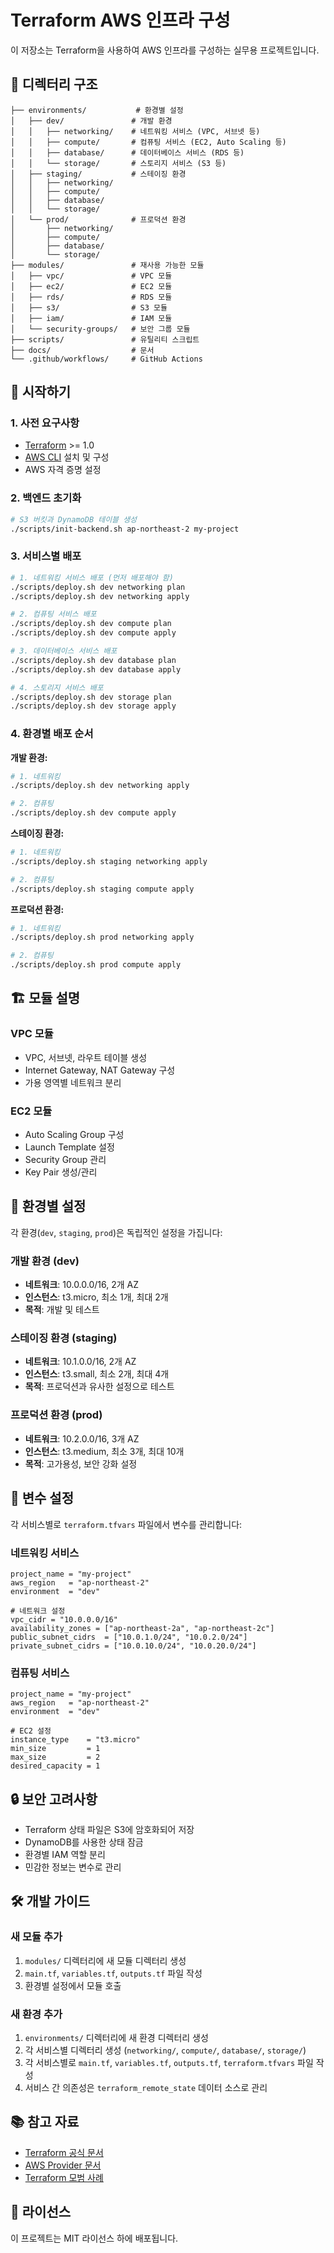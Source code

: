# Terraform AWS 인프라 구성

이 저장소는 Terraform을 사용하여 AWS 인프라를 구성하는 실무용 프로젝트입니다.

## 📁 디렉터리 구조

```
├── environments/           # 환경별 설정
│   ├── dev/               # 개발 환경
│   │   ├── networking/    # 네트워킹 서비스 (VPC, 서브넷 등)
│   │   ├── compute/       # 컴퓨팅 서비스 (EC2, Auto Scaling 등)
│   │   ├── database/      # 데이터베이스 서비스 (RDS 등)
│   │   └── storage/       # 스토리지 서비스 (S3 등)
│   ├── staging/           # 스테이징 환경
│   │   ├── networking/
│   │   ├── compute/
│   │   ├── database/
│   │   └── storage/
│   └── prod/              # 프로덕션 환경
│       ├── networking/
│       ├── compute/
│       ├── database/
│       └── storage/
├── modules/               # 재사용 가능한 모듈
│   ├── vpc/               # VPC 모듈
│   ├── ec2/               # EC2 모듈
│   ├── rds/               # RDS 모듈
│   ├── s3/                # S3 모듈
│   ├── iam/               # IAM 모듈
│   └── security-groups/   # 보안 그룹 모듈
├── scripts/               # 유틸리티 스크립트
├── docs/                  # 문서
└── .github/workflows/     # GitHub Actions
```

## 🚀 시작하기

### 1. 사전 요구사항

- [Terraform](https://www.terraform.io/downloads.html) >= 1.0
- [AWS CLI](https://aws.amazon.com/cli/) 설치 및 구성
- AWS 자격 증명 설정

### 2. 백엔드 초기화

```bash
# S3 버킷과 DynamoDB 테이블 생성
./scripts/init-backend.sh ap-northeast-2 my-project
```

### 3. 서비스별 배포

```bash
# 1. 네트워킹 서비스 배포 (먼저 배포해야 함)
./scripts/deploy.sh dev networking plan
./scripts/deploy.sh dev networking apply

# 2. 컴퓨팅 서비스 배포
./scripts/deploy.sh dev compute plan
./scripts/deploy.sh dev compute apply

# 3. 데이터베이스 서비스 배포
./scripts/deploy.sh dev database plan
./scripts/deploy.sh dev database apply

# 4. 스토리지 서비스 배포
./scripts/deploy.sh dev storage plan
./scripts/deploy.sh dev storage apply
```

### 4. 환경별 배포 순서

**개발 환경:**
```bash
# 1. 네트워킹
./scripts/deploy.sh dev networking apply

# 2. 컴퓨팅
./scripts/deploy.sh dev compute apply
```

**스테이징 환경:**
```bash
# 1. 네트워킹
./scripts/deploy.sh staging networking apply

# 2. 컴퓨팅
./scripts/deploy.sh staging compute apply
```

**프로덕션 환경:**
```bash
# 1. 네트워킹
./scripts/deploy.sh prod networking apply

# 2. 컴퓨팅
./scripts/deploy.sh prod compute apply
```

## 🏗️ 모듈 설명

### VPC 모듈
- VPC, 서브넷, 라우트 테이블 생성
- Internet Gateway, NAT Gateway 구성
- 가용 영역별 네트워크 분리

### EC2 모듈
- Auto Scaling Group 구성
- Launch Template 설정
- Security Group 관리
- Key Pair 생성/관리

## 🔧 환경별 설정

각 환경(`dev`, `staging`, `prod`)은 독립적인 설정을 가집니다:

### 개발 환경 (dev)
- **네트워크**: 10.0.0.0/16, 2개 AZ
- **인스턴스**: t3.micro, 최소 1개, 최대 2개
- **목적**: 개발 및 테스트

### 스테이징 환경 (staging)
- **네트워크**: 10.1.0.0/16, 2개 AZ
- **인스턴스**: t3.small, 최소 2개, 최대 4개
- **목적**: 프로덕션과 유사한 설정으로 테스트

### 프로덕션 환경 (prod)
- **네트워크**: 10.2.0.0/16, 3개 AZ
- **인스턴스**: t3.medium, 최소 3개, 최대 10개
- **목적**: 고가용성, 보안 강화 설정

## 📝 변수 설정

각 서비스별로 `terraform.tfvars` 파일에서 변수를 관리합니다:

### 네트워킹 서비스
```hcl
project_name = "my-project"
aws_region   = "ap-northeast-2"
environment  = "dev"

# 네트워크 설정
vpc_cidr = "10.0.0.0/16"
availability_zones = ["ap-northeast-2a", "ap-northeast-2c"]
public_subnet_cidrs  = ["10.0.1.0/24", "10.0.2.0/24"]
private_subnet_cidrs = ["10.0.10.0/24", "10.0.20.0/24"]
```

### 컴퓨팅 서비스
```hcl
project_name = "my-project"
aws_region   = "ap-northeast-2"
environment  = "dev"

# EC2 설정
instance_type    = "t3.micro"
min_size         = 1
max_size         = 2
desired_capacity = 1
```

## 🔒 보안 고려사항

- Terraform 상태 파일은 S3에 암호화되어 저장
- DynamoDB를 사용한 상태 잠금
- 환경별 IAM 역할 분리
- 민감한 정보는 변수로 관리

## 🛠️ 개발 가이드

### 새 모듈 추가

1. `modules/` 디렉터리에 새 모듈 디렉터리 생성
2. `main.tf`, `variables.tf`, `outputs.tf` 파일 작성
3. 환경별 설정에서 모듈 호출

### 새 환경 추가

1. `environments/` 디렉터리에 새 환경 디렉터리 생성
2. 각 서비스별 디렉터리 생성 (`networking/`, `compute/`, `database/`, `storage/`)
3. 각 서비스별로 `main.tf`, `variables.tf`, `outputs.tf`, `terraform.tfvars` 파일 작성
4. 서비스 간 의존성은 `terraform_remote_state` 데이터 소스로 관리

## 📚 참고 자료

- [Terraform 공식 문서](https://www.terraform.io/docs/)
- [AWS Provider 문서](https://registry.terraform.io/providers/hashicorp/aws/latest/docs)
- [Terraform 모범 사례](https://www.terraform.io/docs/cloud/guides/recommended-practices/)

<!-- ETC -->

## 📄 라이선스

이 프로젝트는 MIT 라이선스 하에 배포됩니다.
